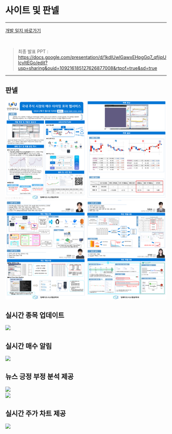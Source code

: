 # 사이트 및 판넬

---

[개발 일지 바로가기](https://inu-capstone-zeus.github.io/)    

<br>


> 최종 발표 PPT : https://docs.google.com/presentation/d/1kdIUwlGawxEHpgGq7_qfjipUlcyItEGo/edit?usp=sharing&ouid=109216185127626877008&rtpof=true&sd=true


---

## 판넬

![](/image/판넬1.png)
![](/image/판넬2.png)


## 실시간 종목 업데이트  

![](/image/list_update.gif)  


## 실시간 매수 알림  

![](/image/buy_update.gif)  


## 뉴스 긍정 부정 분석 제공

![](/image/news1.gif)   
![](/image/news2.gif)  


## 실시간 주가 차트 제공 

![](/image/chart.gif)  

